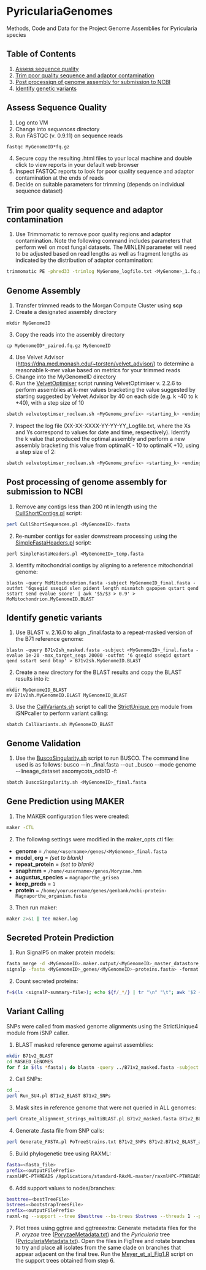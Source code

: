 # PyriculariaGenomes
Methods, Code and Data for the Project Genome Assemblies for Pyricularia species
## Table of Contents
1. [Assess sequence quality](#assess-sequence-quality)
2. [Trim poor quality sequence and adaptor contamination](#trim-poor-quality-sequence-and-adaptor-contamination)
3. [Post processign of genome assembly for submission to NCBI](#post-processing-of-genome-assembly-for-submission-to-ncbi)
4. [Identify genetic variants](#identify-genetic-variants)

## Assess Sequence Quality
1. Log onto VM
2. Change into *sequences* directory
3. Run FASTQC (v. 0.9.11) on sequence reads
```
fastqc MyGenomeID*fq.gz
```
4. Secure copy the resulting .html files to your local machine and double click to view reports in your default web browser
5. Inspect FASTQC reports to look for poor quality sequence and adaptor contamination at the ends of reads
6. Decide on suitable parameters for trimming (depends on individual sequence dataset)

## Trim poor quality sequence and adaptor contamination
1. Use Trimmomatic to remove poor quality regions and adaptor contamination. Note the following command includes parameters that perform well on most fungal datasets. The MINLEN parameter will need to be adjusted based on read lengths as well as fragment lengths as indicated by the distribution of adaptor contamination:
```bash
trimmomatic PE -phred33 -trimlog MyGenome_logfile.txt <MyGenome>_1.fq.gz <MyGenome>_2.fq.gz <MyGenome>_1_paired.fq <MyGenome>_1_unpaired.fq <MyGenome>_2_paired.fq <MyGenome>_2_unpaired.fq ILLUMINACLIP<path/to/adaptors.fasta>:2:30:10 SLIDINGWINDOW:20:20 MINLEN:120
```
## Genome Assembly
1. Transfer trimmed reads to the Morgan Compute Cluster using **scp**
2. Create a designated assembly directory
```
mkdir MyGenomeID
```
3. Copy the reads into the assembly directory
```
cp MyGenomeID*_paired.fq.gz MyGenomeID
```
4. Use Velvet Advisor (https://dna.med.monash.edu/~torsten/velvet_advisor/) to determine a reasonable k-mer value based on metrics for your trimmed reads
5. Change into the MyGenomeID directory
6. Run the [VelvetOptimiser](/scripts/velvetoptimiser_noclean.sh) script running VelvetOptimiser v. 2.2.6 to perform assemblies at k-mer values bracketing the value suggested by  starting suggested by Velvet Advisor by 40 on each side (e.g. k -40 to k +40), with a step size of 10
```bash
sbatch velvetoptimser_noclean.sh <MyGenome_prefix> <starting_k> <ending_k> 10
```
7. Inspect the log file (XX-XX-XXXX-YY-YY-YY_Logfile.txt, where the Xs and Ys correspond to values for date and time, respectively). Identify the k value that produced the optimal assembly and perform a new assembly bracketing this value from optimalK - 10 to optimalK +10, using a step size of 2:
```bash
sbatch velvetoptimser_noclean.sh <MyGenome_prefix> <starting_k> <ending_k> 2
```
## Post processing of genome assembly for submission to NCBI
1. Remove any contigs less than 200 nt in length using the [CullShortContigs.pl](/scripts/CullShortContigs.pl) script:
```bash
perl CullShortSequences.pl <MyGenomeID>.fasta
```
2. Re-number contigs for easier downstream processing using the [SimpleFastaHeaders.pl](/scripts/SimpleFastaHeaders.pl) script:
```
perl SimpleFastaHeaders.pl <MyGenomeID>_temp.fasta
```
3. Identify mitochondrial contigs by aligning to a reference mitochondrial genome:
```
blastn -query MoMitochondrion.fasta -subject MyGenomeID_final.fasta -outfmt '6qseqid sseqid slen pident length mismatch gapopen qstart qend sstart send evalue score' | awk '$5/$3 > 0.9' > MoMitochondrion.MyGenomeID.BLAST
```
## Identify genetic variants
1. Use BLAST v. 2.16.0 to align <MyGenome>_final.fasta to a repeat-masked version of the B71 reference genome:
```
blastn -query B71v2sh_masked.fasta -subject <MyGenomeID>_final.fasta -evalue 1e-20 -max_target_seqs 20000 -outfmt '6 qseqid sseqid qstart qend sstart send btop' > B71v2sh.MyGenomeID.BLAST
```
2. Create a new directory for the BLAST results and copy the BLAST results into it:
```
mkdir MyGenomeID_BLAST
mv B71v2sh.MyGenomeID.BLAST MyGenomeID_BLAST
```
3. Use the [CallVariants.sh](/scripts/CallVariants.sh) script to call the [StrictUnique.pm](StrictUnique.pm) module from iSNPcaller to perform variant calling:
```
sbatch CallVariants.sh MyGenomeID_BLAST
```
   
## Genome Validation
1. Use the [BuscoSingularity.sh](BuscoSingularity.sh) script to run BUSCO. The command line used is as follows: busco --in <MyGenome>_final.fasta --out <MyGenome>_busco --mode genome --lineage_dataset ascomycota_odb10 -f:
```bash
sbatch BuscoSingularity.sh <MyGenomeID>_final.fasta
```
## Gene Prediction using MAKER
1. The MAKER configuration files were created:
```bash
maker -CTL
```
2. The following settings were modified in the maker_opts.ctl file:
- **genome** = `/home/<username>/genes/<MyGenome>_final.fasta`
- **model_org** = *(set to blank)*
- **repeat_protein** = *(set to blank)*
- **snaphmm** = `/home/<username>/genes/Moryzae.hmm`
- **augustus_species** = `magnaporthe_grisea`
- **keep_preds** = `1`
- **protein** = `/home/yourusername/genes/genbank/ncbi-protein-Magnaporthe_organism.fasta`

3. Then run maker:
```bash
maker 2>&1 | tee maker.log
```
## Secreted Protein Prediction
1. Run SignalP5 on maker protein models:
```bash
fasta_merge -d <MyGenomeID>.maker.output/<MyGenomeID>_master_datastore_index.log -o <MyGenomeID>_genes
signalp -fasta <MyGenomeID>_genes/<MyGenomeID>-proteins.fasta> -format short -prefix <MyGenomeID>
```
2. Count secreted proteins:
```bash
f=$(ls <signalP-summary-file>); echo ${f/_*/} | tr "\n" "\t"; awk '$2 ~ /^SP/' $f |  wc -l
```
## Variant Calling
SNPs were called from masked genome alignments using the StrictUnique4 module from iSNP caller.
1. BLAST masked reference genome against assemblies:
```bash
mkdir B71v2_BLAST
cd MASKED_GENOMES
for f in $(ls *fasta); do blastn -query ../B71v2_masked.fasta -subject $f -evalue 1e-20 -max_target_seqs 20000 -outfmt '6 qseqid sseqid qstart qend sstart send btop' > ../B71v2_BLAST/B71v2.${f/_*/}.BLAST; done
```
2. Call SNPs:
```bash
cd ..
perl Run_SU4.pl B71v2_BLAST B71v2_SNPs
```
3. Mask sites in reference genome that were not queried in ALL genomes:
```bash
perl Create_alignment_strings_multiBLAST.pl B71v2_masked.fasta B71v2_BLAST
```
4. Generate .fasta file from SNP calls:
```bash
perl Generate_FASTA.pl PoTreeStrains.txt B71v2_SNPs B71v2.B71v2_BLAST_alignments
```
5. Build phylogenetic tree using RAXML:
```bash
fasta=<fasta_file>
prefix=<outputFilePrefix>
raxmlHPC-PTHREADS /Applications/standard-RAxML-master/raxmlHPC-PTHREADS -T 12 -m GTRCAT -n $prefix -s $fasta -p 1234 -f a -x 4321 -# autoMRE
```
6. Add support values to nodes/branches:
```bash
besttree=<bestTreeFile>
bstrees=<bootstrapTreesFile>
prefix=<outputFilePrefix>
raxml-ng --support --tree $besttree --bs-trees $bstrees --threads 1 --prefix $prefix
```
7. Plot trees using ggtree and ggtreeextra:
Generate metadata files for the _P. oryzae_ tree ([PoryzaeMetadata.txt](/data/TreeBuilding/PoryzaeMetadata.txt)) and the _Pyricularia_ tree ([PyriculariaMetadata.txt](/data/TreeBuilding/PyriculariaMetadata.txt)). Open the files in FigTree and rotate branches to try and place all isolates from the same clade on branches that appear adjacent on the final tree. Run the [Meyer_et_al_Fig1.R](/scripts/Meyer_et_al_Fig1.R) script on the support trees obtained from step 6.


